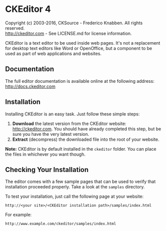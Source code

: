 CKEditor 4
==========

Copyright (c) 2003-2016, CKSource - Frederico Knabben. All rights reserved.  
http://ckeditor.com - See LICENSE.md for license information.

CKEditor is a text editor to be used inside web pages. It's not a replacement for desktop text editors like Word or
OpenOffice, but a component to be used as part of web applications and websites.

## Documentation

The full editor documentation is available online at the following address:
http://docs.ckeditor.com

## Installation

Installing CKEditor is an easy task. Just follow these simple steps:

1. **Download** the latest version from the CKEditor website:
   http://ckeditor.com. You should have already completed this step, but be sure you have the very latest version.
2. **Extract** (decompress) the downloaded file into the root of your website.

**Note:** CKEditor is by default installed in the `ckeditor` folder. You can place the files in whichever you want
though.

## Checking Your Installation

The editor comes with a few sample pages that can be used to verify that installation proceeded properly. Take a look at
the `samples` directory.

To test your installation, just call the following page at your website:

	http://<your site>/<CKEditor installation path>/samples/index.html

For example:

	http://www.example.com/ckeditor/samples/index.html
